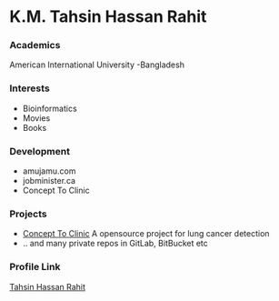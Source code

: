 # K.M. Tahsin Hassan Rahit

### Academics

American International University -Bangladesh

### Interests

- Bioinformatics
- Movies
- Books

### Development

- amujamu.com
- jobminister.ca
- Concept To Clinic

### Projects

- [Concept To Clinic](https://github.com/concept-to-clinic/concept-to-clinic) A opensource project for lung cancer detection
- .. and many private repos in GitLab, BitBucket etc

### Profile Link

[Tahsin Hassan Rahit](https://github.com/rahit/)